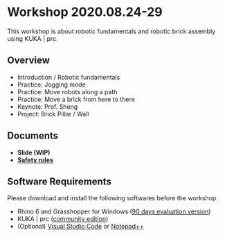 # Workshop 2020.08.24-29

This workshop is about robotic fundamentals and robotic brick assembly using KUKA | prc.

## Overview

* Introduction / Robotic fundamentals
* Practice: Jogging mode
* Practice: Move robots along a path
* Practice: Move a brick from here to there
* Keynote: Prof. Sheng
* Project: Brick Pillar / Wall

## Documents

* **Slide (WIP)**
* [**Safety rules**](https://github.com/rac-coon-ncku/rac_coon_public/blob/master/safety_rules.md)

## Software Requirements
Please download and install the following softwares before the workshop. 

* Rhino 6 and Grasshopper for Windows ([90 days evaluation version](https://www.rhino3d.com/download/rhino-for-windows/6/evaluation))
* KUKA | prc ([community edition](https://www.robotsinarchitecture.org/kukaprc))
* (Optional) [Visual Studio Code](https://code.visualstudio.com/) or [Notepad++](https://notepad-plus-plus.org/downloads/)
